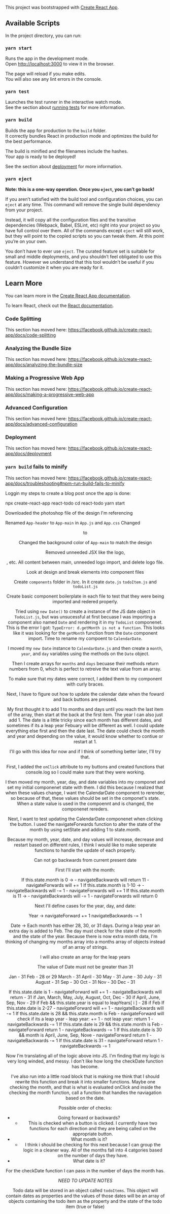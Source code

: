 This project was bootstrapped with [Create React App](https://github.com/facebook/create-react-app).

## Available Scripts

In the project directory, you can run:

### `yarn start`

Runs the app in the development mode.<br />
Open [http://localhost:3000](http://localhost:3000) to view it in the browser.

The page will reload if you make edits.<br />
You will also see any lint errors in the console.

### `yarn test`

Launches the test runner in the interactive watch mode.<br />
See the section about [running tests](https://facebook.github.io/create-react-app/docs/running-tests) for more information.

### `yarn build`

Builds the app for production to the `build` folder.<br />
It correctly bundles React in production mode and optimizes the build for the best performance.

The build is minified and the filenames include the hashes.<br />
Your app is ready to be deployed!

See the section about [deployment](https://facebook.github.io/create-react-app/docs/deployment) for more information.

### `yarn eject`

**Note: this is a one-way operation. Once you `eject`, you can’t go back!**

If you aren’t satisfied with the build tool and configuration choices, you can `eject` at any time. This command will remove the single build dependency from your project.

Instead, it will copy all the configuration files and the transitive dependencies (Webpack, Babel, ESLint, etc) right into your project so you have full control over them. All of the commands except `eject` will still work, but they will point to the copied scripts so you can tweak them. At this point you’re on your own.

You don’t have to ever use `eject`. The curated feature set is suitable for small and middle deployments, and you shouldn’t feel obligated to use this feature. However we understand that this tool wouldn’t be useful if you couldn’t customize it when you are ready for it.

## Learn More

You can learn more in the [Create React App documentation](https://facebook.github.io/create-react-app/docs/getting-started).

To learn React, check out the [React documentation](https://reactjs.org/).

### Code Splitting

This section has moved here: https://facebook.github.io/create-react-app/docs/code-splitting

### Analyzing the Bundle Size

This section has moved here: https://facebook.github.io/create-react-app/docs/analyzing-the-bundle-size

### Making a Progressive Web App

This section has moved here: https://facebook.github.io/create-react-app/docs/making-a-progressive-web-app

### Advanced Configuration

This section has moved here: https://facebook.github.io/create-react-app/docs/advanced-configuration

### Deployment

This section has moved here: https://facebook.github.io/create-react-app/docs/deployment

### `yarn build` fails to minify

This section has moved here: https://facebook.github.io/create-react-app/docs/troubleshooting#npm-run-build-fails-to-minify


Loggin my steps to create a blog post once the app is done: 

npx create-react-app react-todo
cd react-todo 
yarn start 

Downloaded the photoshop file of the design I'm referencing 

Renamed `App-header` to `App-main` in `App.js` and `App.css`
Changed <header> to <main>

Changed the background color of `App-main` to match the design 

Removed unneeded JSX like the logo, <p>, etc. All content between main, unneeded logo import, and delete logo file. 

Look at design and break elements into component files

Create `components` folder in /src. In it create `date.js` `todoItem.js` and `todoList.js`

Create basic component boilerplate in each file to test that they were being imported and redered properly. 

Tried using `new Date()` to create a instance of the JS date object in `TodoList.js`, but was unsucessful at first becuase I was importing a component also named `Date` and rendering it in my `TodoList` componenet.
This is the error I got: `TypeError: d.getMonth is not a function`. This looks like it was looking for the `getMonth` function from the `Date` component import. Time to rename my compoent to `CalendarDate`.

I moved my `new Date` instance to `CalendarDate.js` and then create a `month`, `year`, and `day` variables using the methods on the `Date` object. 

Then I create arrays for `months` and `days` becuase their methods return numbers from 0, which is perfect to retreive the text value from an array. 

To make sure that my dates were correct, I added them to my component with curly braces.

Next, I have to figure out how to update the calendar date when the foward and back buttons are pressed. 

My first thought it to add 1 to months and days until you reach the last item of the array, then start at the back at the first item. The year I can also just add 1. The date is a little tricky since each month has different dates, and sometimes if its a leap year Febuary will be different as well. I could update everything else first and then the date last. The date could check the month and year and depending on the value, it would know whether to contiue or restart at 1. 

I'll go with this idea for now and if I think of something better later, I'll try that. 

First, I added the `onClick` attribute to my buttons and created functions that console.log so I could make sure that they were working.

I then moved my month, year, day, and date variables into my componet and set my initial componenet state with them. I did this because I realized that when these values change, I want the CalendarDate component to rerender, so because of that, these values should be set in the componet's state. When a state value is used in the compoennt and is changed, the componenet rereders. 

Next, I want to test updating the CalendarDate componenet when clicking the button. I used the navigateForwards function to alter the state of the month by using setState and adding 1 to state.month. 

Because my month, year, date, and day values will increase, decrease and restart based on different rules, I think I would like to make seperate functions to handle the update of each properly.

Can not go backwards from current present date

First I'll start with the month:

If this.state.month is 0 -> 
    - navigateBackwards will return 11
    - navigateForwards will += 1 
If this.state.month is 1-10 -> 
    - navigateBackwards will -= 1
    - navigateForwards will += 1
If this.state.month is 11 -> 
    - navigateBackwards will -= 1
    - navigateForwards will return 0

Next I'll define cases for the year, day, and date:

Year ->
navigateForward += 1 
navigateBackwards -= 1

Date -> 
Each month has either 28, 30, or 31 days. During a leap year an extra day is added to Feb. The day must check for the state of the month and the state of the year. Because there is now extra month data, I'm thinking of changing my months array into a months array of objects instead of an array of strings.

I will also create an array for the leap years

The value of Date must not be greater than 31


Jan - 31
Feb - 28 or 29
March - 31
April - 30
May - 31
June - 30
July - 31 
August - 31 
Sep - 30
Oct - 31
Nov - 30 
Dec - 31

If this.state.date is 1
    - navigateForward will += 1 
    - navigateBackwards will return 
        - 31 if Jan, March, May, July, August, Oct, Dec 
        - 30 if April, June, Sep, Nov 
        - 29 if Feb && this.state.year is equal to leapYears[ i ]
        - 28 if Feb 
If this.state.date is 2-27 
    - navigateForward will += 1 
    - navigateBackwards will -= 1
If this.state.date is 28 && this.state.month is Feb
    - navigateForward will check if its a leap year
        - leap year: += 1
        - not leap year: return 1 
    - navigateBackwards -= 1
If this.state.date is 29 && this.state.month is Feb
     - navigateForward return 1 
     - navigateBackwards -= 1
If this.state.date is 30 && month is April, June, Sep, Nove
    - navigateForward return 1 
    - navigateBackwards -= 1
If this.state.date is 31 
    - navigateForward return 1 
    - navigateBackwards -= 1

Now I'm translating all of the logic above into JS. I'm finding that my logic is very long winded, and messy. I don't like how long the checkDate function has become. 

I've also run into a little road block that is making me think that I should rewrite this function and break it into smaller functions. Maybe one checking the month, and that is what is evaluated onClick and inside the checking the month function, call a function that handles the naviagation based on the date. 

Possible order of checks: 

- Going forward or backwards?
    - This is checked when a button is clicked. I currently have two functions for each direction and they are being called on the appropriate button. 
- What month is it? 
    - I think i should be checking for this next because I can group the logic in a cleaner way. All of the months fall into 4 catgories based on the number of days they have. 
- What date is it? 


For the checkDate function I can pass in the number of days the month has. 

*NEED TO UPDATE NOTES*

Todo data will be stored in an object called `todoItems`. This object will contain dates as properties and the values of those dates will be an array of objects containing the todo item as the property and the state of the todo item (true or false)




